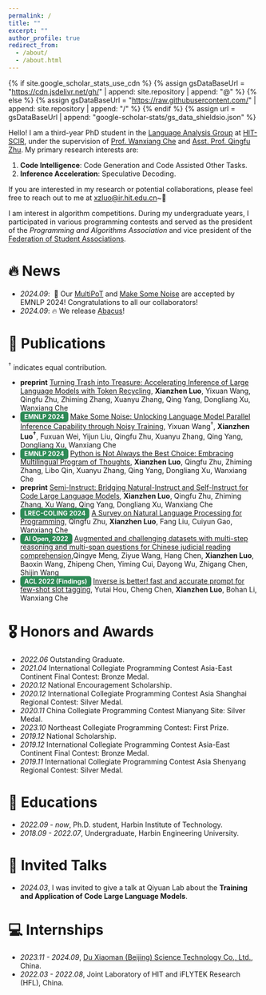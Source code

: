 ```yaml
---
permalink: /
title: ""
excerpt: ""
author_profile: true
redirect_from: 
  - /about/
  - /about.html
---
```

{% if site.google_scholar_stats_use_cdn %}
{% assign gsDataBaseUrl = "https://cdn.jsdelivr.net/gh/" | append: site.repository | append: "@" %}
{% else %}
{% assign gsDataBaseUrl = "https://raw.githubusercontent.com/" | append: site.repository | append: "/" %}
{% endif %}
{% assign url = gsDataBaseUrl | append: "google-scholar-stats/gs_data_shieldsio.json" %}

<span class='anchor' id='about-me'></span>

Hello! I am a third-year PhD student in the [Language Analysis Group](http://ir.hit.edu.cn/~la/) at [HIT-SCIR](http://ir.hit.edu.cn/), under the supervision of [Prof. Wanxiang Che](http://ir.hit.edu.cn/~car/) and [Asst. Prof. Qingfu Zhu](http://ir.hit.edu.cn/~qfzhu/). My primary research interests are:

1. **Code Intelligence**: Code Generation and Code Assisted Other Tasks.
2. **Inference Acceleration**: Speculative Decoding.

If you are interested in my research or potential collaborations, please feel free to reach out to me at [xzluo@ir.hit.edu.cn](xzluo@ir.hit.edu.cn)~🎉

I am interest in algorithm competitions. During my undergraduate years, I participated in various programming contests and served as the president of the *Programming and Algorithms Association* and vice president of the [Federation of Student Associations](https://xsh.hrbeu.edu.cn/8746/list.htm).

# 🔥 News
- *2024.09*:  🎉 Our [MultiPoT](https://arxiv.org/abs/2402.10691) and [Make Some Noise](https://arxiv.org/abs/2406.17404) are accepted by EMNLP 2024! Congratulations to all our collaborators!
- *2024.09*: 🔥 We release [Abacus](https://github.com/HIT-SCIR/Abacus)!
<!-- - *2024.03*:  🎉  -->

<!-- - *2024.06*:  🎉 Lorem ipsum dolor sit amet, consectetur adipiscing elit. Vivamus ornare aliquet ipsum, ac tempus justo dapibus sit amet.  -->

# 📝 Publications
<!-- <div class='paper-box'><div class='paper-box-image'><div><div class="badge">CVPR 2016</div><img src='images/500x300.png' alt="sym" width="100%"></div></div>
<div class='paper-box-text' markdown="1">

[Deep Residual Learning for Image Recognition](https://openaccess.thecvf.com/content_cvpr_2016/papers/He_Deep_Residual_Learning_CVPR_2016_paper.pdf)

**Kaiming He**, Xiangyu Zhang, Shaoqing Ren, Jian Sun

[**Project**](https://scholar.google.com/citations?view_op=view_citation&hl=zh-CN&user=DhtAFkwAAAAJ&citation_for_view=DhtAFkwAAAAJ:ALROH1vI_8AC) `<strong><span class='show_paper_citations' data='DhtAFkwAAAAJ:ALROH1vI_8AC'>``</strong>`

- Lorem ipsum dolor sit amet, consectetur adipiscing elit. Vivamus ornare aliquet ipsum, ac tempus justo dapibus sit amet.

</div>
</div> -->

<sup>†</sup> indicates equal contribution.

- **preprint** [Turning Trash into Treasure: Accelerating Inference of Large Language Models with Token Recycling](https://arxiv.org/pdf/2408.08696), **Xianzhen Luo**, Yixuan Wang, Qingfu Zhu, Zhiming Zhang, Xuanyu Zhang, Qing Yang, Dongliang Xu, Wanxiang Che
- <span style="background-color:#2e8b57; color:white; padding: 3px 8px; border-radius: 5px; font-weight:bold; font-size: 0.9em; box-shadow: 0 2px 4px rgba(0, 0, 0, 0.2);">EMNLP 2024</span> [Make Some Noise: Unlocking Language Model Parallel Inference Capability through Noisy Training](https://arxiv.org/abs/2406.17404), Yixuan Wang<sup>†</sup>, **Xianzhen Luo<sup>†</sup>**, Fuxuan Wei, Yijun Liu, Qingfu Zhu, Xuanyu Zhang, Qing Yang, Dongliang Xu, Wanxiang Che
- <span style="background-color:#2e8b57; color:white; padding: 3px 8px; border-radius: 5px; font-weight:bold; font-size: 0.9em; box-shadow: 0 2px 4px rgba(0, 0, 0, 0.2);">EMNLP 2024</span> [Python is Not Always the Best Choice: Embracing Multilingual Program of Thoughts](https://arxiv.org/abs/2402.10691), **Xianzhen Luo**, Qingfu Zhu, Zhiming Zhang, Libo Qin, Xuanyu Zhang, Qing Yang, Dongliang Xu, Wanxiang Che
- **preprint** [Semi-Instruct: Bridging Natural-Instruct and Self-Instruct for Code Large Language Models](https://arxiv.org/abs/2403.00338), **Xianzhen Luo**, Qingfu Zhu, Zhiming Zhang, Xu Wang, Qing Yang, Dongliang Xu, Wanxiang Che
- <span style="background-color:#2e8b57; color:white; padding: 3px 8px; border-radius: 5px; font-weight:bold; font-size: 0.9em; box-shadow: 0 2px 4px rgba(0, 0, 0, 0.2);">LREC-COLING 2024</span> [A Survey on Natural Language Processing for Programming](https://aclanthology.org/2024.lrec-main.149/), Qingfu Zhu, **Xianzhen Luo**, Fang Liu, Cuiyun Gao, Wanxiang Che
- <span style="background-color:#2e8b57; color:white; padding: 3px 8px; border-radius: 5px; font-weight:bold; font-size: 0.9em; box-shadow: 0 2px 4px rgba(0, 0, 0, 0.2);">AI Open, 2022</span> [Augmented and challenging datasets with multi-step reasoning and multi-span questions for Chinese judicial reading comprehension](https://www.sciencedirect.com/science/article/pii/S2666651022000225),Qingye Meng, Ziyue Wang, Hang Chen, **Xianzhen Luo**, Baoxin Wang, Zhipeng Chen, Yiming Cui, Dayong Wu, Zhigang Chen, Shijin Wang
- <span style="background-color:#2e8b57; color:white; padding: 3px 8px; border-radius: 5px; font-weight:bold; font-size: 0.9em; box-shadow: 0 2px 4px rgba(0, 0, 0, 0.2);">ACL 2022 (Findings)</span> [Inverse is better! fast and accurate prompt for few-shot slot tagging](https://aclanthology.org/2022.findings-acl.53/), Yutai Hou, Cheng Chen, **Xianzhen Luo**, Bohan Li, Wanxiang Che

# 🎖 Honors and Awards

- *2022.06* Outstanding Graduate.
- *2021.04* International Collegiate Programming Contest Asia-East Continent Final Contest: Bronze Medal.
- *2020.12* National Encouragement Scholarship.
- *2020.12* International Collegiate Programming Contest Asia Shanghai Regional Contest: Silver Medal.
- *2020.11* China Collegiate Programming Contest Mianyang Site: Silver Medal.
- *2023.10* Northeast Collegiate Programming Contest: First Prize.
- *2019.12* National Scholarship.
- *2019.12* International Collegiate Programming Contest Asia-East Continent Final Contest: Bronze Medal.
- *2019.11* International Collegiate Programming Contest Asia Shenyang Regional Contest: Silver Medal.

# 📖 Educations

- *2022.09 - now*, Ph.D. student, Harbin Institute of Technology.
- *2018.09 - 2022.07*, Undergraduate, Harbin Engineering University.

# 💬 Invited Talks

- *2024.03*, I was invited to give a talk at Qiyuan Lab about the **Training and Application of Code Large Language Models**.

<!-- - *2021.03*, Lorem ipsum dolor sit amet, consectetur adipiscing elit. Vivamus ornare aliquet ipsum, ac tempus justo dapibus sit amet.  \| [\[video\]](https://github.com/) -->

# 💻 Internships

- *2023.11 - 2024.09*, [Du Xiaoman (Beijing) Science Technology Co., Ltd.](https://github.com/Duxiaoman-DI), China.
- *2022.03 - 2022.08*, Joint Laboratory of HIT and iFLYTEK Research (HFL), China.
